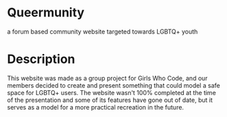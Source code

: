 # Queermunity
a forum based community website targeted towards LGBTQ+ youth

# Description
This website was made as a group project for Girls Who Code, and
our members decided to create and present something that could
model a safe space for LGBTQ+ users. The website wasn't 100%
completed at the time of the presentation and some of its features
have gone out of date, but it serves as a model for a more practical
recreation in the future.
